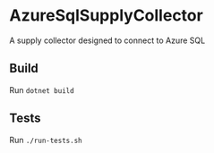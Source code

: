 # AzureSqlSupplyCollector
A supply collector designed to connect to Azure SQL

## Build
Run `dotnet build`

## Tests
Run `./run-tests.sh`
